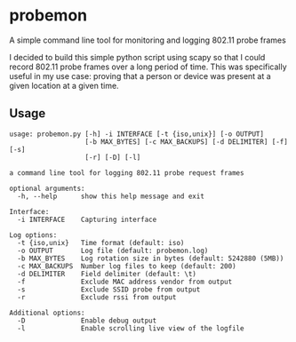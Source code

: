 # probemon
A simple command line tool for monitoring and logging 802.11 probe frames

I decided to build this simple python script using scapy so that I could record 802.11 probe frames over a long period of time. This was specifically useful in my use case: proving that a person or device was present at a given location at a given time.

## Usage

```
usage: probemon.py [-h] -i INTERFACE [-t {iso,unix}] [-o OUTPUT]
                   [-b MAX_BYTES] [-c MAX_BACKUPS] [-d DELIMITER] [-f] [-s]
                   [-r] [-D] [-l]

a command line tool for logging 802.11 probe request frames

optional arguments:
  -h, --help      show this help message and exit

Interface:
  -i INTERFACE    Capturing interface

Log options:
  -t {iso,unix}   Time format (default: iso)
  -o OUTPUT       Log file (default: probemon.log)
  -b MAX_BYTES    Log rotation size in bytes (default: 5242880 (5MB))
  -c MAX_BACKUPS  Number log files to keep (default: 200)
  -d DELIMITER    Field delimiter (default: \t)
  -f              Exclude MAC address vendor from output
  -s              Exclude SSID probe from output
  -r              Exclude rssi from output

Additional options:
  -D              Enable debug output
  -l              Enable scrolling live view of the logfile
```

